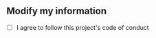 ## Modify my information

<!-- Add your message here -->

- [ ] I agree to follow this project's code of conduct